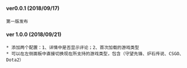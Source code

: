 
#### ver0.0.1 (2018/09/17)
    第一版发布
#### ver 1.0.0 (2018/09/21)
    * 添加两个配置：1、详情中是否显示评论；2、首次加载的游戏类型
    * 可以在左侧面板中直接切换现在所支持的游戏类型，包含（守望先锋、炉石传说、CSGO、Dota2）